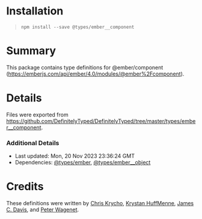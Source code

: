 # Installation
> `npm install --save @types/ember__component`

# Summary
This package contains type definitions for @ember/component (https://emberjs.com/api/ember/4.0/modules/@ember%2Fcomponent).

# Details
Files were exported from https://github.com/DefinitelyTyped/DefinitelyTyped/tree/master/types/ember__component.

### Additional Details
 * Last updated: Mon, 20 Nov 2023 23:36:24 GMT
 * Dependencies: [@types/ember](https://npmjs.com/package/@types/ember), [@types/ember__object](https://npmjs.com/package/@types/ember__object)

# Credits
These definitions were written by [Chris Krycho](https://github.com/chriskrycho), [Krystan HuffMenne](https://github.com/gitKrystan), [James C. Davis](https://github.com/jamescdavis), and [Peter Wagenet](https://github.com/wagenet).
